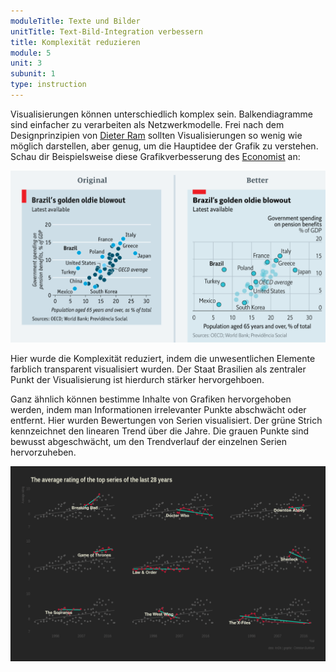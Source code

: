 ```yaml
---
moduleTitle: Texte und Bilder
unitTitle: Text-Bild-Integration verbessern
title: Komplexität reduzieren
module: 5
unit: 3
subunit: 1
type: instruction
---
```


Visualisierungen können unterschiedlich komplex sein. Balkendiagramme sind einfacher zu verarbeiten als Netzwerkmodelle. Frei nach dem Designprinzipien von [Dieter Ram](https://www.vitsoe.com/de/ueber-vitsoe/gutes-design) sollten Visualisierungen so wenig wie möglich darstellen, aber genug, um die Hauptidee der Grafik zu verstehen. Schau dir Beispielsweise diese Grafikverbesserung des [Economist](https://medium.economist.com/mistakes-weve-drawn-a-few-8cdd8a42d368) an:

![complexity](complexity.PNG)

Hier wurde die Komplexität reduziert, indem die unwesentlichen Elemente farblich transparent visualisiert wurden. Der Staat Brasilien als zentraler Punkt der Visualisierung ist hierdurch stärker hervorgehboen. 

Ganz ähnlich können bestimme Inhalte von Grafiken hervorgehoben werden, indem man Informationen irrelevanter Punkte abschwächt oder entfernt. Hier wurden Bewertungen von Serien visualisiert. Der grüne Strich kennzeichnet den linearen Trend über die Jahre. Die grauen Punkte sind bewusst abgeschwächt, um den Trendverlauf der einzelnen Serien hervorzuheben. 

![complexity](complexity2.png)